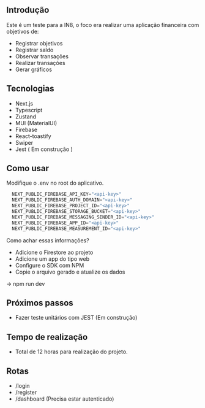 ## Introdução

Este é um teste para a IN8, o foco era realizar uma aplicação financeira com objetivos de:
- Registrar objetivos
- Registrar saldo
- Observar transações
- Realizar transações
- Gerar gráficos
  
## Tecnologias

- Next.js
- Typescript
- Zustand
- MUI (MaterialUI)
- Firebase
- React-toastify
- Swiper
- Jest ( Em construção )

## Como usar

Modifique o .env no root do aplicativo. 
```js
  NEXT_PUBLIC_FIREBASE_API_KEY="<api-key>"
  NEXT_PUBLIC_FIREBASE_AUTH_DOMAIN="<api-key>"
  NEXT_PUBLIC_FIREBASE_PROJECT_ID="<api-key>"
  NEXT_PUBLIC_FIREBASE_STORAGE_BUCKET="<api-key>"
  NEXT_PUBLIC_FIREBASE_MESSAGING_SENDER_ID="<api-key>"
  NEXT_PUBLIC_FIREBASE_APP_ID="<api-key>"
  NEXT_PUBLIC_FIREBASE_MEASUREMENT_ID="<api-key>"
```
Como achar essas informações?
* Adicione o Firestore ao projeto
* Adicione um app do tipo web
* Configure o SDK com NPM
* Copie o arquivo gerado e atualize os dados

-> npm run dev

## Próximos passos

- Fazer teste unitários com JEST (Em construção)

## Tempo de realização

- Total de 12 horas para realização do projeto.

## Rotas

- /login
- /register
- /dashboard (Precisa estar autenticado)
